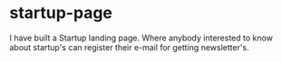 # startup-page
I have built a Startup landing page.
Where anybody interested to know about startup's can register their e-mail for getting newsletter's.
